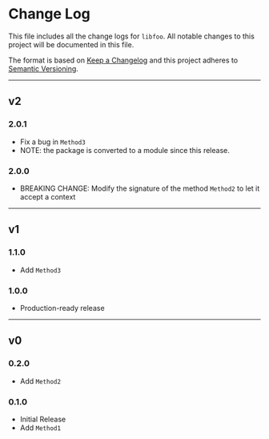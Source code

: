 # Change Log

This file includes all the change logs for `libfoo`.
All notable changes to this project will be documented in this file.

The format is based on [Keep a Changelog](http://keepachangelog.com/)
and this project adheres to [Semantic Versioning](http://semver.org/).

--------------------------------------------------------------------------------
## v2

### 2.0.1
- Fix a bug in `Method3`
- NOTE: the package is converted to a module since this release.

### 2.0.0
- BREAKING CHANGE: Modify the signature of the method `Method2` to let it accept a context


--------------------------------------------------------------------------------
## v1

### 1.1.0
- Add `Method3`

### 1.0.0
- Production-ready release

--------------------------------------------------------------------------------
## v0

### 0.2.0
- Add `Method2`

### 0.1.0
- Initial Release
- Add `Method1`
